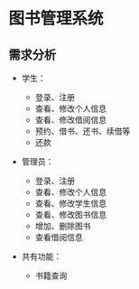# 图书管理系统

## 需求分析
* 学生：
  * 登录、注册
  * 查看、修改个人信息
  * 查看、修改借阅信息
  * 预约、借书、还书、续借等
  * 还款

* 管理员：
  * 登录、注册
  * 查看、修改个人信息
  * 查看、修改学生信息
  * 查看、修改图书信息
  * 增加、删除图书
  * 查看借阅信息

* 共有功能：
  * 书籍查询

